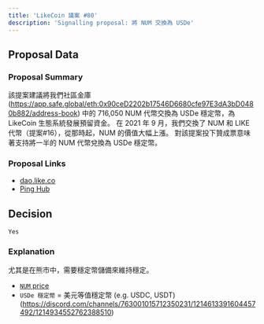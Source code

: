 ```yaml
---
title: 'LikeCoin 議案 #80'
description: 'Signalling proposal: 將 NUM 交換為 USDe'
---
```


## Proposal Data

### Proposal Summary
該提案建議將我們社區金庫 (https://app.safe.global/eth:0x90ceD2202b17546D6680cfe97E3dA3bD0480b882/address-book) 中的 716,050 NUM 代幣交換為 USDe 穩定幣，為 LikeCoin 生態系統發展預留資金。
在 2021 年 9 月，我們交換了 NUM 和 LIKE 代幣（提案#16），從那時起，NUM 的價值大幅上漲。
對該提案投下贊成票意味著支持將一半的 NUM 代幣兌換為 USDe 穩定幣。

### Proposal Links
- [dao.like.co](https://dao.like.co/proposals/80)
- [Ping Hub](https://ping.pub/likecoin/gov/80)


## Decision
`Yes`

### Explanation
尤其是在熊市中，需要穩定幣儲備來維持穩定。  

- [`NUM` price](https://www.coingecko.com/en/coins/numbers-protocol)
- `USDe 穩定幣` = 美元等值穩定幣 (e.g. USDC, USDT) (https://discord.com/channels/763001015712350231/1214613391604457492/1214934552762388510)
